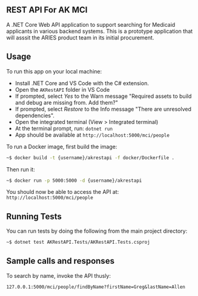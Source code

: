 ## REST API For AK MCI

A .NET Core Web API application to support searching for Medicaid applicants in various backend systems. This is a prototype application that will asssit the ARIES product team in its initial procurement.

## Usage

To run this app on your local machine:
* Install .NET Core and VS Code with the C# extension.
* Open the `AKRestAPI` folder in VS Code
* If prompted, select *Yes* to the Warn message "Required assets to build and debug are missing from. Add them?"
* If prompted, select *Restore* to the Info message "There are unresolved dependencies".
* Open the integrated terminal (View > Integrated terminal)
* At the terminal prompt, run: `dotnet run`
* App should be available at `http://localhost:5000/mci/people`

To run a Docker image, first build the image:

```bash
~$ docker build -t {username}/akrestapi -f docker/Dockerfile .
```

Then run it:

```bash
~$ docker run -p 5000:5000 -d {username}/akrestapi
```

You should now be able to access the API at: `http://localhost:5000/mci/people`

## Running Tests

You can run tests by doing the following from the main project directory:

```bash
~$ dotnet test AKRestAPI.Tests/AKRestAPI.Tests.csproj
```

## Sample calls and responses

To search by name, invoke the API thusly:

```
127.0.0.1:5000/mci/people/findByName?firstName=Greg&lastName=Allen
```